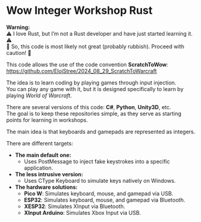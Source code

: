 
# Wow Integer Workshop Rust

**Warning:**  
⚠️ I love Rust, but I’m not a Rust developer and have just started learning it. ⚠️  
🛑 So, this code is most likely not great (probably rubbish). Proceed with caution! 🛑  

This code allows the use of the code convention **ScratchToWow**:  
https://github.com/EloiStree/2024_08_29_ScratchToWarcraft  

The idea is to learn coding by playing games through input injection.  
You can play any game with it, but it is designed specifically to learn by playing *World of Warcraft*.  

There are several versions of this code: **C#**, **Python**, **Unity3D**, etc.  
The goal is to keep these repositories simple, as they serve as starting points for learning in workshops.  

The main idea is that keyboards and gamepads are represented as integers.

There are different targets:  
- **The main default one:**  
  - Uses PostMessage to inject fake keystrokes into a specific application.
- **The less intrusive version:**  
  - Uses CType Keyboard to simulate keys natively on Windows.
- **The hardware solutions:**  
  - **Pico W**: Simulates keyboard, mouse, and gamepad via USB.  
  - **ESP32**: Simulates keyboard, mouse, and gamepad via Bluetooth.  
  - **XESP32**: Simulates XInput via Bluetooth.  
  - **XInput Arduino**: Simulates Xbox Input via USB.  
